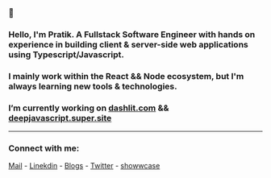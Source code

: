 
### 👋 
### Hello, I'm Pratik. A Fullstack Software Engineer with hands on experience in building client & server-side web applications using Typescript/Javascript.

### I mainly work within the React && Node ecosystem, but I'm always learning new tools & technologies.

### I’m currently working on [dashlit.com](https://dashlit.com) && [deepjavascript.super.site](https://deepjavascript.super.site/) 

--------

<h3 align="left">Connect with me:</h3>

[Mail](mailto:pratiktiwari1212@gmail.com) -
[Linekdin](https://www.linkedin.com/in/pratiktiwari12/) - 
[Blogs](https://blogs.tiwaripratik.com/) -
[Twitter](https://twitter.com/pratikk_tiwari) -
[showwcase](https://www.showwcase.com/pratik-codes)











